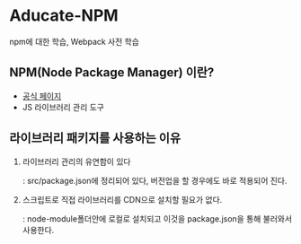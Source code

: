 # Aducate-NPM
npm에 대한 학습, Webpack 사전 학습


## NPM(Node Package Manager) 이란?
 - [공식 페이지](https://www.npmjs.com/)
 - JS 라이브러리 관리 도구

## 라이브러리 패키지를 사용하는 이유 
1. 라이브러리 관리의 유연함이 있다
 
   : src/package.json에 정리되어 있다, 버전업을 할 경우에도 바로 적용되어 진다.

2. 스크립트로 직접 라이브러리를 CDN으로 설치할 필요가 없다.
  
   : node-module폴더안에 로컬로 설치되고 이것을 package.json을 통해 불러와서 사용한다.
